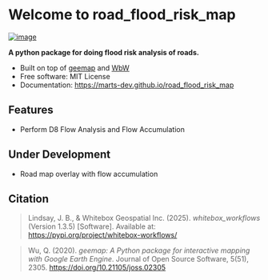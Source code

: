 # Welcome to road_flood_risk_map


[![image](https://img.shields.io/pypi/v/road_flood_risk_map.svg)](https://pypi.python.org/pypi/road_flood_risk_map)


**A python package for doing flood risk analysis of roads.**

-   Built on top of [geemap](https://geemap.org/installation/) and [WbW](https://pypi.org/project/whitebox-workflows/)
-   Free software: MIT License
-   Documentation: <https://marts-dev.github.io/road_flood_risk_map>
    

## Features

-   Perform D8 Flow Analysis and Flow Accumulation

## Under Development

-   Road map overlay with flow accumulation

## Citation

> Lindsay, J. B., & Whitebox Geospatial Inc. (2025). *whitebox_workflows* (Version 1.3.5) [Software]. Available at: https://pypi.org/project/whitebox-workflows/

> Wu, Q. (2020). *geemap: A Python package for interactive mapping with Google Earth Engine*. Journal of Open Source Software, 5(51), 2305. https://doi.org/10.21105/joss.02305
